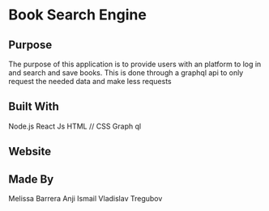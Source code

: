 # Book Search Engine

## Purpose

The purpose of this application is to provide users with an platform to log in and search and save books. This is done through a graphql api to only request the needed data and make less requests
## Built With
Node.js
React
Js
HTML // CSS
Graph ql

## Website


## Made By

Melissa Barrera
Anji Ismail
Vladislav Tregubov
